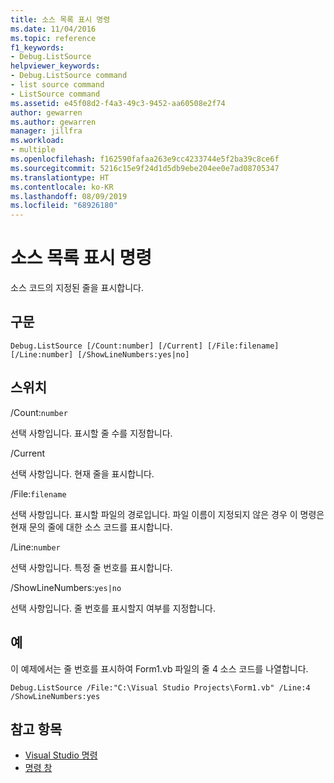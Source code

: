 ```yaml
---
title: 소스 목록 표시 명령
ms.date: 11/04/2016
ms.topic: reference
f1_keywords:
- Debug.ListSource
helpviewer_keywords:
- Debug.ListSource command
- list source command
- ListSource command
ms.assetid: e45f08d2-f4a3-49c3-9452-aa60508e2f74
author: gewarren
ms.author: gewarren
manager: jillfra
ms.workload:
- multiple
ms.openlocfilehash: f162590fafaa263e9cc4233744e5f2ba39c8ce6f
ms.sourcegitcommit: 5216c15e9f24d1d5db9ebe204ee0e7ad08705347
ms.translationtype: HT
ms.contentlocale: ko-KR
ms.lasthandoff: 08/09/2019
ms.locfileid: "68926180"
---
```

# <a name="list-source-command"></a>소스 목록 표시 명령
소스 코드의 지정된 줄을 표시합니다.

## <a name="syntax"></a>구문

```
Debug.ListSource [/Count:number] [/Current] [/File:filename]
[/Line:number] [/ShowLineNumbers:yes|no]
```

## <a name="switches"></a>스위치
/Count:`number`

선택 사항입니다. 표시할 줄 수를 지정합니다.

/Current

선택 사항입니다. 현재 줄을 표시합니다.

/File:`filename`

선택 사항입니다. 표시할 파일의 경로입니다. 파일 이름이 지정되지 않은 경우 이 명령은 현재 문의 줄에 대한 소스 코드를 표시합니다.

/Line:`number`

선택 사항입니다. 특정 줄 번호를 표시합니다.

/ShowLineNumbers:`yes|no`

선택 사항입니다. 줄 번호를 표시할지 여부를 지정합니다.

## <a name="example"></a>예
이 예제에서는 줄 번호를 표시하여 Form1.vb 파일의 줄 4 소스 코드를 나열합니다.

```
Debug.ListSource /File:"C:\Visual Studio Projects\Form1.vb" /Line:4 /ShowLineNumbers:yes
```

## <a name="see-also"></a>참고 항목

- [Visual Studio 명령](../../ide/reference/visual-studio-commands.md)
- [명령 창](../../ide/reference/command-window.md)